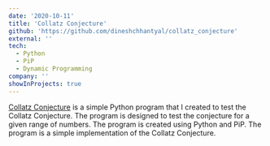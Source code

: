 ```yaml
---
date: '2020-10-11'
title: 'Collatz Conjecture'
github: 'https://github.com/dineshchhantyal/collatz_conjecture'
external: ''
tech:
  - Python
  - PiP
  - Dynamic Programming
company: ''
showInProjects: true
---
```


[Collatz Conjecture](https://en.wikipedia.org/wiki/Collatz_conjecture) is a simple Python program that I created to test the Collatz Conjecture. The program is designed to test the conjecture for a given range of numbers. The program is created using Python and PiP. The program is a simple implementation of the Collatz Conjecture.
